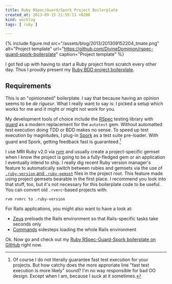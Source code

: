 ```yaml
---
title: Ruby RSpec/Guard/Spork Project Boilerplate
created_at: 2013-09-15 21:55:11 +0200
kind: worklog
tags: [ ruby ]

---
```


{% include figure.md src="/assets/blog/2013/201309152204_tmate.png" alt="Project template" url="https://github.com/DivineDominion/rspec-guard-spork-boilerplate" caption="Project template" %}

I got fed up with having to start a Ruby project from scratch every other day.  Thus I proudly present my [Ruby BDD project boilerplate][boil].

## Requirements

This is an "opinionated" boilerplate.  I say that because having an opinion seems to be _de rigueur_.  What I really want to say is:  I picked a setup which works for me and it might or might not work for you.

My development tools of choice include the [RSpec][] testing library with [guard][] as a modern replacement for the `autotest` gem.  Without automatted test execution doing TDD or BDD makes no sense.  To speed up test execution by magnitudes, I plug-in [Spork][] as a test suite pre-loader.  With guard and Spork, getting feedback fast is guaranteed.[^dis]

I use MRI Ruby v2.0 via [rvm][] and usually create a project-specific gemset when I know the project is going to be a fully-fledged gem or an application I eventually intend to ship.  I really dig recent Ruby version manager's feature to automatically switch between rubies and gemsets via the use of [`.ruby-version` and `.ruby-gemset`][autoload] files in the project root.  This feature made using project gemsets bearable in the first place.  I recommend you look into that stuff, too, but it's not necessary for this boilerplate code to be useful.  You can convert old `.rvmrc`-based projects with:

    rvm rvmrc to .ruby-version

For Rails applications, you might also want to have a look at:

- [Zeus][] preloads the Rails environment so that Rails-specific tasks take seconds only
- [Commands][] sidesteps loading the whole Rails environment

Ok.  Now go and check out my [Ruby RSpec-Guard-Spork boilerplate on GitHub][boil] right now.

  [boil]: https://github.com/DivineDominion/rspec-guard-spork-boilerplate
  [autoload]: http://rvm.io/workflow/projects#project-file-ruby-version
  [rvm]: http://rvm.io
  [rspec]: http://rspec.info/
  [guard]: http://guardgem.org/
  [spork]: https://github.com/sporkrb/spork
  [zeus]: https://github.com/burke/zeus
  [commands]: https://github.com/rails/commands

  [^dis]: Of course I do not literally guarantee fast test execution for your projects. But how catchy does the more approriate line "fast test execution is more likely" sound?  I'm no way responsible for bad OO design. Except when I am, because I suck at it sometimes. 
